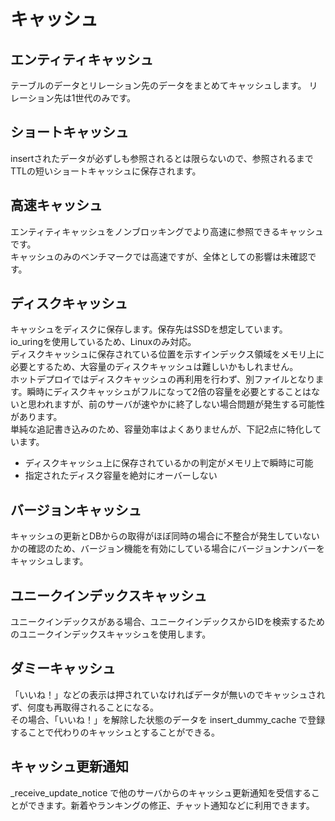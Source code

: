 # キャッシュ

## エンティティキャッシュ
テーブルのデータとリレーション先のデータをまとめてキャッシュします。
リレーション先は1世代のみです。

## ショートキャッシュ
insertされたデータが必ずしも参照されるとは限らないので、参照されるまでTTLの短いショートキャッシュに保存されます。

## 高速キャッシュ
エンティティキャッシュをノンブロッキングでより高速に参照できるキャッシュです。  
キャッシュのみのベンチマークでは高速ですが、全体としての影響は未確認です。  

## ディスクキャッシュ
キャッシュをディスクに保存します。保存先はSSDを想定しています。  
io_uringを使用しているため、Linuxのみ対応。  
ディスクキャッシュに保存されている位置を示すインデックス領域をメモリ上に必要とするため、大容量のディスクキャッシュは難しいかもしれません。  
ホットデプロイではディスクキャッシュの再利用を行わず、別ファイルとなります。瞬時にディスクキャッシュがフルになって2倍の容量を必要とすることはないと思われますが、前のサーバが速やかに終了しない場合問題が発生する可能性があります。  
単純な追記書き込みのため、容量効率はよくありませんが、下記2点に特化しています。

* ディスクキャッシュ上に保存されているかの判定がメモリ上で瞬時に可能
* 指定されたディスク容量を絶対にオーバーしない

## バージョンキャッシュ
キャッシュの更新とDBからの取得がほぼ同時の場合に不整合が発生していないかの確認のため、バージョン機能を有効にしている場合にバージョンナンバーをキャッシュします。

## ユニークインデックスキャッシュ
ユニークインデックスがある場合、ユニークインデックスからIDを検索するためのユニークインデックスキャッシュを使用します。

## ダミーキャッシュ
「いいね！」などの表示は押されていなければデータが無いのでキャッシュされず、何度も再取得されることになる。  
その場合、「いいね！」を解除した状態のデータを insert_dummy_cache で登録することで代わりのキャッシュとすることができる。

## キャッシュ更新通知
_receive_update_notice で他のサーバからのキャッシュ更新通知を受信することができます。新着やランキングの修正、チャット通知などに利用できます。 